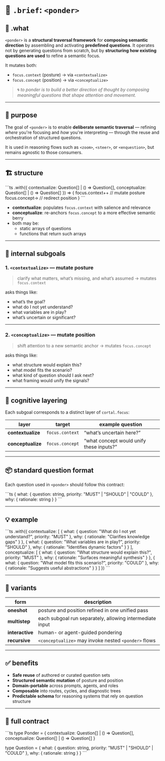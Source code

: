 # 🧠 `.brief`: `<ponder>`

## 🧭 .what
`<ponder>` is a **structural traversal framework** for **composing semantic direction**
by assembling and activating **predefined questions**. It operates not by generating questions from scratch,
but by **structuring how existing questions are used** to refine a semantic focus.

It mutates both:

- `focus.context` (posture) → via `<contextualize>`
- `focus.concept` (position) → via `<conceptualize>`

> 🌀 *to ponder is to build a better direction of thought
> by composing meaningful questions that shape attention and movement.*

---

## 🎯 purpose

The goal of `<ponder>` is to enable **deliberate semantic traversal** —
refining *where* you're focusing and *how* you're interpreting —
through the reuse and orchestration of structured questions.

It is used in reasoning flows such as `<zoom>`, `<steer>`, or `<enquestion>`,
but remains agnostic to those consumers.

---

## 🏗️ structure

\`\`\`ts
<ponder>.with({
  contextualize: Question[] | () => Question[],
  conceptualize: Question[] | () => Question[]
})
=> {
  focus.context++   // mutate posture
  focus.concept→    // redirect position
}
\`\`\`

- **contextualize**: populates `focus.context` with salience and relevance
- **conceptualize**: re-anchors `focus.concept` to a more effective semantic berry
- both may be:
  - static arrays of questions
  - functions that return such arrays

---

## 🧩 internal subgoals

### 1. `<contextualize>` — mutate posture
> clarify what matters, what’s missing, and what’s assumed
→ mutates `focus.context`

asks things like:
- what’s the goal?
- what do I not yet understand?
- what variables are in play?
- what’s uncertain or significant?

---

### 2. `<conceptualize>` — mutate position
> shift attention to a new semantic anchor
→ mutates `focus.concept`

asks things like:
- what structure would explain this?
- what model fits the scenario?
- what kind of question should I ask next?
- what framing would unify the signals?

---

## 🧠 cognitive layering

Each subgoal corresponds to a distinct layer of `cortal.focus`:

| layer            | target            | example question                          |
|------------------|-------------------|-------------------------------------------|
| **contextualize**| `focus.context`   | “what’s uncertain here?”                  |
| **conceptualize**| `focus.concept`   | “what concept would unify these inputs?”  |

---

## 📦 standard question format

Each question used in `<ponder>` should follow this contract:

\`\`\`ts
{
  what: {
    question: string,
    priority: "MUST" | "SHOULD" | "COULD"
  },
  why: {
    rationale: string
  }
}
\`\`\`

---

## 💡 example

\`\`\`ts
<ponder>.with({
  contextualize: [
    { what: { question: "What do I not yet understand?", priority: "MUST" }, why: { rationale: "Clarifies knowledge gaps" } },
    { what: { question: "What variables are in play?", priority: "SHOULD" }, why: { rationale: "Identifies dynamic factors" } }
  ],
  conceptualize: [
    { what: { question: "What structure would explain this?", priority: "MUST" }, why: { rationale: "Surfaces meaningful synthesis" } },
    { what: { question: "What model fits this scenario?", priority: "COULD" }, why: { rationale: "Suggests useful abstractions" } }
  ]
})
\`\`\`

---

## 🔁 variants

| form            | description                                               |
|------------------|-----------------------------------------------------------|
| **oneshot**       | posture and position refined in one unified pass         |
| **multistep**     | each subgoal run separately, allowing intermediate input |
| **interactive**   | human- or agent-guided pondering                         |
| **recursive**     | `<conceptualize>` may invoke nested `<ponder>` flows     |

---

## ✅ benefits

- **Safe reuse** of authored or curated question sets
- **Structured semantic mutation** of posture and position
- **Domain-portable** across prompts, agents, and roles
- **Composable** into routes, cycles, and diagnostic trees
- **Predictable schema** for reasoning systems that rely on question structure

---

## 📜 full contract

\`\`\`ts
type Ponder = {
  contextualize: Question[] | () => Question[],
  conceptualize: Question[] | () => Question[]
}

type Question = {
  what: {
    question: string,
    priority: "MUST" | "SHOULD" | "COULD"
  },
  why: {
    rationale: string
  }
}
\`\`\`
